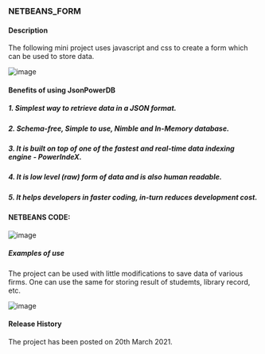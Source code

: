 ### NETBEANS_FORM
#### Description
The following mini project uses javascript and css to create a form which can be used to store data.

![image](https://user-images.githubusercontent.com/55876134/111863685-14f12080-8983-11eb-9327-e98b8784aa37.png)


#### Benefits of using JsonPowerDB
##### 1. Simplest way to retrieve data in a JSON format.
##### 2. Schema-free, Simple to use, Nimble and In-Memory database.
##### 3. It is built on top of one of the fastest and real-time data indexing engine - PowerIndeX.
##### 4. It is low level (raw) form of data and is also human readable.
##### 5. It helps developers in faster coding, in-turn reduces development cost.
        
#### NETBEANS CODE:
![image](https://user-images.githubusercontent.com/55876134/111863817-aeb8cd80-8983-11eb-8c99-bd0d582b12a3.png)

##### Examples of use
The project can be used with little modifications to save data of various firms. One can use the same for storing result of studemts, library record, etc.

![image](https://user-images.githubusercontent.com/55876134/111863781-84ffa680-8983-11eb-8e4a-798cbac228ab.png)
                                                                                                                                                                                                                                                                                                                                                                                       
#### Release History 
The project has been posted on 20th March 2021.
